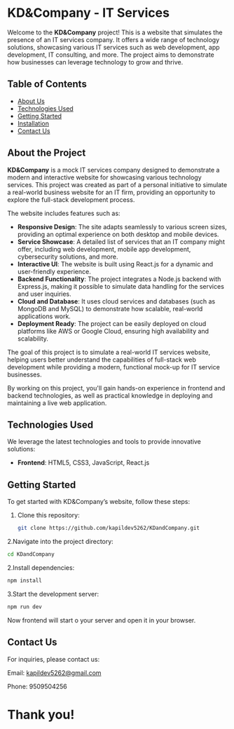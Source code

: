 # KD&Company - IT Services

Welcome to the **KD&Company** project! This is a website that simulates the presence of an IT services company. It offers a wide range of technology solutions, showcasing various IT services such as web development, app development, IT consulting, and more. The project aims to demonstrate how businesses can leverage technology to grow and thrive.

## Table of Contents

- [About Us](#about-us)
- [Technologies Used](#technologies-used)
- [Getting Started](#getting-started)
- [Installation](#installation)
- [Contact Us](#contact-us)

## About the Project

**KD&Company** is a mock IT services company designed to demonstrate a modern and interactive website for showcasing various technology services. This project was created as part of a personal initiative to simulate a real-world business website for an IT firm, providing an opportunity to explore the full-stack development process.

The website includes features such as:

- **Responsive Design**: The site adapts seamlessly to various screen sizes, providing an optimal experience on both desktop and mobile devices.
- **Service Showcase**: A detailed list of services that an IT company might offer, including web development, mobile app development, cybersecurity solutions, and more.
- **Interactive UI**: The website is built using React.js for a dynamic and user-friendly experience.
- **Backend Functionality**: The project integrates a Node.js backend with Express.js, making it possible to simulate data handling for the services and user inquiries.
- **Cloud and Database**: It uses cloud services and databases (such as MongoDB and MySQL) to demonstrate how scalable, real-world applications work.
- **Deployment Ready**: The project can be easily deployed on cloud platforms like AWS or Google Cloud, ensuring high availability and scalability.

The goal of this project is to simulate a real-world IT services website, helping users better understand the capabilities of full-stack web development while providing a modern, functional mock-up for IT service businesses.

By working on this project, you'll gain hands-on experience in frontend and backend technologies, as well as practical knowledge in deploying and maintaining a live web application.

## Technologies Used

We leverage the latest technologies and tools to provide innovative solutions:

- **Frontend**: HTML5, CSS3, JavaScript, React.js

## Getting Started

To get started with KD&Company’s website, follow these steps:

1. Clone this repository:
   ```bash
   git clone https://github.com/kapildev5262/KDandCompany.git
   ```

2.Navigate into the project directory:

```bash
cd KDandCompany
```

2.Install dependencies:

```bash
npm install
```

3.Start the development server:

```bash
npm run dev
```

Now frontend will start o your server and open it in your browser.

## Contact Us

For inquiries, please contact us:

Email: kapildev5262@gmail.com

Phone: 9509504256

# Thank you!
